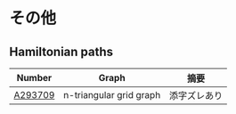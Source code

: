#   その他

## Hamiltonian paths

| Number | Graph | 摘要 |
| ----- | ----- | ----- | 
| [A293709](https://oeis.org/A293709) | n-triangular grid graph | 添字ズレあり | 